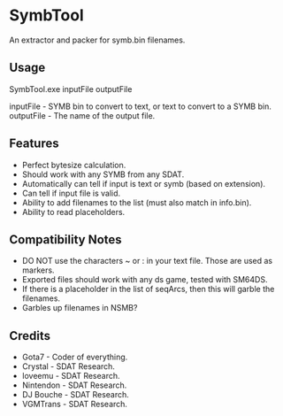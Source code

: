 # SymbTool
An extractor and packer for symb.bin filenames.

## Usage
SymbTool.exe inputFile outputFile

inputFile - SYMB bin to convert to text, or text to convert to a SYMB bin.
outputFile - The name of the output file.

## Features
* Perfect bytesize calculation.
* Should work with any SYMB from any SDAT.
* Automatically can tell if input is text or symb (based on extension).
* Can tell if input file is valid.
* Ability to add filenames to the list (must also match in info.bin).
* Ability to read placeholders.

## Compatibility Notes
* DO NOT use the characters ~ or : in your text file. Those are used as markers.
* Exported files should work with any ds game, tested with SM64DS.
* If there is a placeholder in the list of seqArcs, then this will garble the filenames.
* Garbles up filenames in NSMB?

## Credits
* Gota7 - Coder of everything.
* Crystal - SDAT Research.
* loveemu - SDAT Research.
* Nintendon - SDAT Research.
* DJ Bouche - SDAT Research.
* VGMTrans - SDAT Research.
